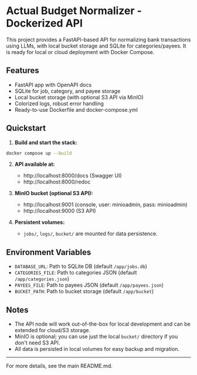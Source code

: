 # Actual Budget Normalizer - Dockerized API

This project provides a FastAPI-based API for normalizing bank transactions using LLMs, with local bucket storage and SQLite for categories/payees. It is ready for local or cloud deployment with Docker Compose.

## Features

- FastAPI app with OpenAPI docs
- SQLite for job, category, and payee storage
- Local bucket storage (with optional S3 API via MinIO)
- Colorized logs, robust error handling
- Ready-to-use Dockerfile and docker-compose.yml

## Quickstart

1. **Build and start the stack:**

```zsh
docker compose up --build
```

2. **API available at:**

   - http://localhost:8000/docs (Swagger UI)
   - http://localhost:8000/redoc

3. **MinIO bucket (optional S3 API):**

   - http://localhost:9001 (console, user: minioadmin, pass: minioadmin)
   - http://localhost:9000 (S3 API)

4. **Persistent volumes:**
   - `jobs/`, `logs/`, `bucket/` are mounted for data persistence.

## Environment Variables

- `DATABASE_URL`: Path to SQLite DB (default `/app/jobs.db`)
- `CATEGORIES_FILE`: Path to categories JSON (default `/app/categories.json`)
- `PAYEES_FILE`: Path to payees JSON (default `/app/payees.json`)
- `BUCKET_PATH`: Path to bucket storage (default `/app/bucket`)

## Notes

- The API node will work out-of-the-box for local development and can be extended for cloud/S3 storage.
- MinIO is optional; you can use just the local `bucket/` directory if you don't need S3 API.
- All data is persisted in local volumes for easy backup and migration.

---

For more details, see the main README.md.

